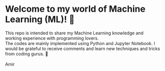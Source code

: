 # Welcome to my world of Machine Learning (ML)! 🌷
This repo is intended to share my Machine Learning knowledge and working experience with programming lovers.<br>
The codes are mainly implemented using Python and Jupyter Notebook. I would be grateful to receive comments and learn new techniques and tricks from coding gurus. 🙏<br><br>
Amir
